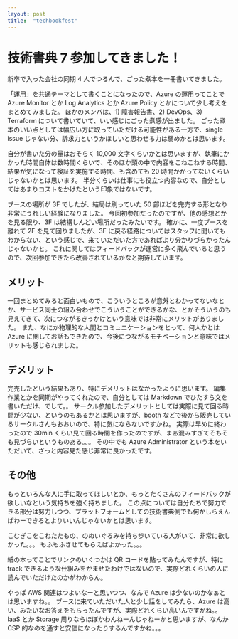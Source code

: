```yaml
---
layout: post
title:  "techbookfest"
---
```


# 技術書典 7 参加してきました！

新卒で入った会社の同期 4 人でつるんで、ごった煮本を一冊書いてきました。

「運用」を共通テーマとして書くことになったので、Azure の運用ってことで Azure Monitor とか Log Analytics とか Azure Policy とかについて少し考えをまとめてみました。
ほかのメンバは、1) 障害報告書、2) DevOps、3) Terraform について書いていて、いい感じにごった煮感が出ました。
ごった煮本のいい点としては幅広い方に取っていただける可能性がある一方で、single issue じゃない分、訴求力というかほしいと思わせる力は弱めかとは思います。

自分が書いた分の量はおそらく 10,000 文字くらいかとは思いますが、執筆にかかった時間自体は数時間くらいで、そのほか頭の中で内容をこねこねする時間、結果が気になって検証を実施する時間、も含めても 20 時間かかってないくらいじゃないかとは思います。
半分くらいは仕事にも役立つ内容なので、自分としてはあまりコストをかけたという印象ではないです。

ブースの場所が 3F でしたが、結局は刷っていた 50 部ほどを完売する形となり非常にうれしい経験になりました。
今回初参加だったのですが、他の感想とかを見る限り、3F は結構しんどい場所だったみたいです。
確かに、一度ブースを離れて 2F を見て回りましたが、3F に戻る経路についてはスタッフに聞いてもわからない、という感じで、来ていただいた方であればより分かりづらかったんじゃないかと。
これに関してはフィードバックが運営に多く飛んでいると思うので、次回参加できたら改善されているかなと期待しています。

## メリット

一回まとめてみると面白いもので、こういうところが意外とわかってないなとか、サービス同士の組み合わせでこういうことができるかな、とかそういうのも見えてきて、次につながるきっかけという意味では非常にメリットがありました。
また、なにか物理的な人間とコミュニケーションをとって、何人かとは Azure に関してお話もできたので、今後につながるモチベーションと意味ではメリットも感じられました。

## デメリット

完売したという結果もあり、特にデメリットはなかったように思います。
編集作業とかを同期がやってくれたので、自分としては Markdown でひたすら文を書いただけ、でして。。
サークル参加したデメリットとしては実際に見て回る時間が少ない、というのもあるかとは思いますが、booth などで後から販売しているサークルさんもおおいので、特に気にならないですかね。
実際は早めに終わったので 30min くらい見て回る時間を作ったのですが、まぁ混みすぎてそもそも見づらいというものある。。。
その中でも Azure Administrator という本をいただいて、ざっと内容見た感じ非常に良かったです。

## その他

もっといろんな人に手に取ってほしいとか、もっとたくさんのフィードバックが欲しいなという気持ちを強く持ちました。
この点については自分たちで努力できる部分は努力しつつ、プラットフォームとしての技術書典側でも何かしらえんぱわーできるとよりいいんじゃないかとは思います。

こむぎこをこねたたもの、のぬいぐるみを持ち歩いている人がいて、非常に欲しかった。。。
もふもふさせてもらえばよかった。。。

紙の本ってことでリンクのいくつかは QR コードを貼ってみたんですが、特に track できるような仕組みをかませたわけではないので、実際どれくらいの人に読んでいただけたのかがわからん。

やっぱ AWS 関連はつよいなーと思いつつ、なんで Azure は少ないのかなぁとは思いますね。。
ブースに来ていただいた人と少し話をしてみたら、Azure は高い、みたいなお答えをもらったんですが、実際どれくらい高いんですかね。。
IaaS とか Storage 周りならほぼかわんねーんじゃねーかと思いますが、なんか CSP 的なのを通すと安価になったりするんですかね。。。